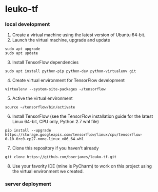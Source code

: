 # leuko-tf

### local development
1. Create a virtual machine using the latest version of Ubuntu 64-bit.
2. Launch the virtual machine, upgrade and update
```
sudo apt upgrade
sudo apt update
```
3. Install TensorFlow dependencies
```
sudo apt install python-pip python-dev python-virtualenv git
```
4. Create virtual environment for TensorFlow development
```
virtualenv --system-site-packages ~/tensorflow
```
5. Active the virtual environment
```
source ~/tensorflow/bin/activate
```
6. Install TensorFlow (see the TensorFlow installation guide for the latest Linux 64-bit, CPU only, Python 2.7 whl file)
```
pip install --upgrade https://storage.googleapis.com/tensorflow/linux/cpu/tensorflow-0.10.0rc0-cp27-none-linux_x86_64.whl
```
7. Clone this repository if you haven't already
```
git clone https://github.com/boerjames/leuko-tf.git
```
8. Use your favority IDE (mine is PyCharm) to work on this project using the virtual environment we created.

### server deployment
